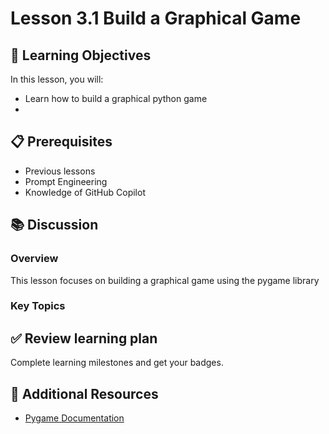 # Lesson 3.1 Build a Graphical Game

## 🎯 Learning Objectives
In this lesson, you will:
- Learn how to build a graphical python game
- 

## 📋 Prerequisites
- Previous lessons
- Prompt Engineering
- Knowledge of GitHub Copilot

## 📚 Discussion

### Overview
This lesson focuses on building a graphical game using the pygame library

### Key Topics

## ✅ Review learning plan
Complete learning milestones and get your badges.

## 📖 Additional Resources
- [Pygame Documentation](https://www.pygame.org/docs/)


